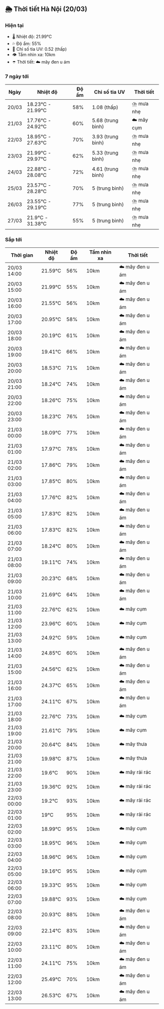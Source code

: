 ## 🌦️ Thời tiết Hà Nội (20/03)

### Hiện tại

- 🌡️ Nhiệt độ: 21.99℃
- 💦 Độ ẩm: 55%
- 🌟 Chỉ số tia UV: 0.52 (thấp)
- 👁️ Tầm nhìn xa: 10km
- ☂️ Thời tiết: ☁️ mây đen u ám

### 7 ngày tới

| Ngày | Nhiệt độ | Độ ẩm | Chỉ số tia UV | Thời tiết |
| --- | --- | --- | --- | --- |
| 20/03 | 18.23℃ - 21.99℃ | 58% | 1.08 (thấp) | ⛈️ mưa nhẹ |
| 21/03 | 17.76℃ - 24.92℃ | 60% | 5.68 (trung bình) | ☁️ mây cụm |
| 22/03 | 18.95℃ - 27.63℃ | 70% | 3.93 (trung bình) | ⛈️ mưa nhẹ |
| 23/03 | 21.99℃ - 29.97℃ | 62% | 5.33 (trung bình) | ⛈️ mưa nhẹ |
| 24/03 | 22.88℃ - 28.08℃ | 72% | 4.61 (trung bình) | ⛈️ mưa nhẹ |
| 25/03 | 23.57℃ - 28.28℃ | 70% | 5 (trung bình) | ⛈️ mưa nhẹ |
| 26/03 | 23.55℃ - 29.19℃ | 77% | 5 (trung bình) | ⛈️ mưa nhẹ |
| 27/03 | 21.9℃ - 31.38℃ | 55% | 5 (trung bình) | ⛈️ mưa nhẹ |

### Sắp tới

| Thời gian | Nhiệt độ | Độ ẩm | Tầm nhìn xa | Thời tiết |
| --- | --- | --- | --- | --- |
| 20/03 14:00 | 21.59℃ | 56% | 10km | ☁️ mây đen u ám |
| 20/03 15:00 | 21.99℃ | 55% | 10km | ☁️ mây đen u ám |
| 20/03 16:00 | 21.55℃ | 56% | 10km | ☁️ mây đen u ám |
| 20/03 17:00 | 20.95℃ | 58% | 10km | ☁️ mây đen u ám |
| 20/03 18:00 | 20.19℃ | 61% | 10km | ☁️ mây đen u ám |
| 20/03 19:00 | 19.41℃ | 66% | 10km | ☁️ mây đen u ám |
| 20/03 20:00 | 18.53℃ | 71% | 10km | ☁️ mây đen u ám |
| 20/03 21:00 | 18.24℃ | 74% | 10km | ☁️ mây đen u ám |
| 20/03 22:00 | 18.26℃ | 75% | 10km | ☁️ mây đen u ám |
| 20/03 23:00 | 18.23℃ | 76% | 10km | ☁️ mây đen u ám |
| 21/03 00:00 | 18.09℃ | 77% | 10km | ☁️ mây đen u ám |
| 21/03 01:00 | 17.97℃ | 78% | 10km | ☁️ mây đen u ám |
| 21/03 02:00 | 17.86℃ | 79% | 10km | ☁️ mây đen u ám |
| 21/03 03:00 | 17.85℃ | 80% | 10km | ☁️ mây đen u ám |
| 21/03 04:00 | 17.76℃ | 82% | 10km | ☁️ mây đen u ám |
| 21/03 05:00 | 17.83℃ | 82% | 10km | ☁️ mây đen u ám |
| 21/03 06:00 | 17.83℃ | 82% | 10km | ☁️ mây đen u ám |
| 21/03 07:00 | 18.24℃ | 80% | 10km | ☁️ mây đen u ám |
| 21/03 08:00 | 19.11℃ | 74% | 10km | ☁️ mây đen u ám |
| 21/03 09:00 | 20.23℃ | 68% | 10km | ☁️ mây đen u ám |
| 21/03 10:00 | 21.69℃ | 64% | 10km | ☁️ mây đen u ám |
| 21/03 11:00 | 22.76℃ | 62% | 10km | ☁️ mây cụm |
| 21/03 12:00 | 23.96℃ | 60% | 10km | ☁️ mây cụm |
| 21/03 13:00 | 24.92℃ | 59% | 10km | ☁️ mây cụm |
| 21/03 14:00 | 24.85℃ | 60% | 10km | ☁️ mây đen u ám |
| 21/03 15:00 | 24.56℃ | 62% | 10km | ☁️ mây đen u ám |
| 21/03 16:00 | 24.37℃ | 65% | 10km | ☁️ mây đen u ám |
| 21/03 17:00 | 24.11℃ | 67% | 10km | ☁️ mây đen u ám |
| 21/03 18:00 | 22.76℃ | 73% | 10km | ☁️ mây cụm |
| 21/03 19:00 | 21.61℃ | 79% | 10km | ☁️ mây cụm |
| 21/03 20:00 | 20.64℃ | 84% | 10km | ☁️ mây thưa |
| 21/03 21:00 | 19.98℃ | 87% | 10km | ☁️ mây thưa |
| 21/03 22:00 | 19.6℃ | 90% | 10km | ☁️ mây rải rác |
| 21/03 23:00 | 19.36℃ | 92% | 10km | ☁️ mây rải rác |
| 22/03 00:00 | 19.2℃ | 93% | 10km | ☁️ mây rải rác |
| 22/03 01:00 | 19℃ | 95% | 10km | ☁️ mây rải rác |
| 22/03 02:00 | 18.99℃ | 95% | 10km | ☁️ mây cụm |
| 22/03 03:00 | 18.95℃ | 96% | 10km | ☁️ mây cụm |
| 22/03 04:00 | 18.96℃ | 96% | 10km | ☁️ mây cụm |
| 22/03 05:00 | 19.16℃ | 95% | 10km | ☁️ mây cụm |
| 22/03 06:00 | 19.33℃ | 95% | 10km | ☁️ mây cụm |
| 22/03 07:00 | 19.88℃ | 93% | 10km | ☁️ mây cụm |
| 22/03 08:00 | 20.93℃ | 88% | 10km | ☁️ mây đen u ám |
| 22/03 09:00 | 22.14℃ | 83% | 10km | ☁️ mây đen u ám |
| 22/03 10:00 | 23.11℃ | 80% | 10km | ☁️ mây đen u ám |
| 22/03 11:00 | 24.11℃ | 75% | 10km | ☁️ mây đen u ám |
| 22/03 12:00 | 25.49℃ | 70% | 10km | ☁️ mây đen u ám |
| 22/03 13:00 | 26.53℃ | 67% | 10km | ☁️ mây đen u ám |
